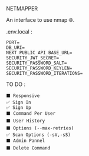NETMAPPER

An interface to use nmap 🌐.

.env.local :

```
PORT=
DB_URI=
NEXT_PUBLIC_API_BASE_URL=
SECURITY_JWT_SECRET=
SECURITY_PASSWORD_SALT=
SECURITY_PASSWORD_KEYLEN=
SECURITY_PASSWORD_ITERATIONS=
```

TO DO :

```
⬛ Responsive
✅ Sign In
✅ Sign Up
⬛ Command Per User
⬛ User History
⬛ Options (--max-retries)
✅ Scan Options (-sV,-sS)
⬛ Admin Pannel
⬛ Delete Command
```
